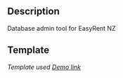 ## Description
Database admin tool for EasyRent NZ

## Template
*Template used [Demo link](https://github.com/goemen/react-material-ui-typescript)*
